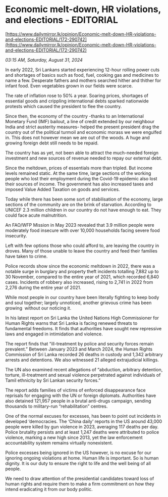 # Economic melt-down, HR violations, and elections - EDITORIAL

[https://www.dailymirror.lk/opinion/Economic-melt-down-HR-violations-and-elections-EDITORIAL/172-290742](https://www.dailymirror.lk/opinion/Economic-melt-down-HR-violations-and-elections-EDITORIAL/172-290742)

*03:15 AM, Saturday, August 31, 2024*

In early 2022, Sri Lankans started experiencing 12-hour rolling power cuts and shortages of basics such as food, fuel, cooking gas and medicines to name a few. Desperate fathers and mothers searched hither and thither for infant food. Even vegetables grown in our fields were scarce.

The rate of inflation rose to 50% a year. Soaring prices, shortages of essential goods and crippling international debts sparked nationwide protests which caused the president to flee the country.

Since then, the economy of the country -thanks to an International Monetary Fund (IMF) bailout, a line of credit extended by our neighbour India and strict austerity measures- helped the present president drag the country out of the political turmoil and economic morass we were engulfed in. This does not however mean we are out of the woods. A huge and growing foreign debt still needs to be repaid.

The country has as yet, not been able to attract the much-needed foreign investment and new sources of revenue needed to repay our external debt.

Since the meltdown, prices of essentials more than tripled. But income levels remained static. At the same time, large sections of the working people who lost their employment during the Covid-19 epidemic also lost their sources of income. The government has also increased taxes and imposed Value Added Taxation on goods and services.

Today while there has been some sort of stabilisation of the economy, large sections of the community are on the brink of starvation. According to UNICEF 2.3 million children in our country do not have enough to eat. They could face acute malnutrition.

An FAO/WFP Mission in May 2023 revealed that 3.9 million people were moderately food insecure with over 10,000 households facing severe food insecurity.

Left with few options those who could afford to, are leaving the country in droves. Many of those unable to leave the country and feed their families have taken to crime.

Police records show since the economic meltdown in 2022, there was a notable surge in burglary and property theft incidents totalling 7,882 up to 30 November, compared to the entire year of 2021, which recorded 6,840 cases. Incidents of robbery also increased, rising to 2,741 in 2022 from 2,276 during the entire year of 2021.

While most people in our country have been literally fighting to keep body and soul together; largely unnoticed, another grievous crime has been growing  without our noticing it.

In his latest report on Sri Lanka the United Nations High Commissioner for Human Rights warns that Sri Lanka is facing renewed threats to fundamental freedoms. It finds that authorities have sought new repressive laws and engaged in intimidation and violence.

The report finds that “ill-treatment by police and security forces remain prevalent.” Between January 2023 and March 2024, the Human Rights Commission of Sri Lanka recorded 26 deaths in custody and 1,342 arbitrary arrests and detentions. We also witnessed 21 alleged extrajudicial killings.

The UN also examined recent allegations of “abduction, arbitrary detention, torture, ill-treatment and sexual violence perpetrated against individuals of Tamil ethnicity by Sri Lankan security forces.”

The report adds families of victims of enforced disappearance face reprisals for engaging with the UN or foreign diplomats. Authorities have also detained 121,957 people in a brutal anti-drugs campaign, sending thousands to military-run “rehabilitation” centres.

One of the normal excuses for excesses, has been to point out incidents in developed ‘democracies. The ‘China daily’ reports in the US around 43,000 people were killed by gun violence in 2023, averaging 117 deaths per day. Police brutality persists and at least 1,247 deaths were attributed to police violence, marking a new high since 2013, yet the law enforcement accountability system remains virtually nonexistent.

Police excesses being ignored in the US however, is no excuse for our ignoring ongoing violations at home. Human life is important. So is human dignity. It is our duty to ensure the right to life and the well being of all people.

We need to draw attention of the presidential candidates toward loss of human rights and require them to make a firm commitment on how they intend eradicating it from our body politic.

